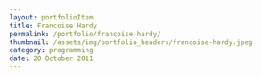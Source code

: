 ```yaml
---
layout: portfolioItem
title: Francoise Hardy
permalink: /portfolio/francoise-hardy/
thumbnail: /assets/img/portfolio_headers/francoise-hardy.jpeg
category: programming
date: 20 October 2011
---
```

